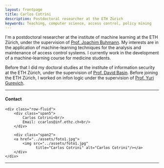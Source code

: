 ```yaml
---
layout: frontpage
title: Carlos Cotrini
description: Postdoctoral researcher at the ETH Zürich 
keywords: Teaching, computer science, access control, policy mining
---
```


I'm a postdoctoral researcher at the institute of machine learning at the ETH Zürich, under the supervision of [Prof. Joachim Buhmann](https://inf.ethz.ch/people/person-detail.buhmann.html). My interests are in the application of machine-learning techniques for the analysis and maintenance of access control systems. I currently work in the development of a machine-learning course for medicine students.

Before that I did my doctoral studies at the institute of information security at the ETH Zürich, under the supervision of [Prof. David Basin](https://inf.ethz.ch/personal/basin/). Before joining the ETH Zürich, I worked on infon logic under the supervision of [Prof. Yuri Gurevich](http://web.eecs.umich.edu/~gurevich/).

<!--[Curriculum vitae ![CV as pdf]({{ BASE_PATH }}/pages/icons16/pdf-icon.png)]({{ BASE_PATH }}/assets/CV_carlos_cotrini.pdf)<br/>-->


---


<div class="container">
<h4><a name="contact"></a>Contact</h4>

    <div class="row-fluid">
        <div class="span5">
            Carlos Cotrini<br/>
            Email: ccarlos@inf.ethz.ch<br/>
        </div>

        <div class="span2">
        <a href="../assets/foto1.jpg">
            <img src="../assets/foto1.jpg"
                  title="Carlos Cotrini" alt="Carlos Cotrini"/></a>
        </div>
    </div>
</div>

<hr>
<span id="lastModified"></span>

<!--
<div class="navbar">
  <div class="navbar-inner">
      <ul class="nav">
          <li><a href="{{ BASE_PATH }}/assets/CV_carlos_cotrini.pdf">CV</a></li>
	  <li><a href="https://github.com/carloscotrini/">GitHub</a></li>
      </ul>
  </div>
</div>
-->
